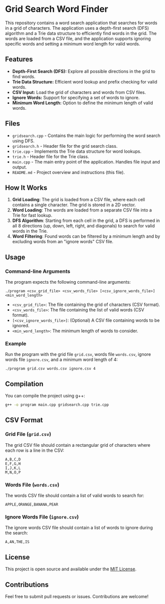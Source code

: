 
# Grid Search Word Finder

This repository contains a word search application that searches for words in a grid of characters. The application uses a depth-first search (DFS) algorithm and a Trie data structure to efficiently find words in the grid. The words are loaded from a CSV file, and the application supports ignoring specific words and setting a minimum word length for valid words.

## Features

- **Depth-First Search (DFS):** Explore all possible directions in the grid to find words.
- **Trie Data Structure:** Efficient word lookup and prefix checking for valid words.
- **CSV Input:** Load the grid of characters and words from CSV files.
- **Ignore Words:** Support for specifying a set of words to ignore.
- **Minimum Word Length:** Option to define the minimum length of valid words.

## Files

- `gridsearch.cpp` - Contains the main logic for performing the word search using DFS.
- `gridsearch.h` - Header file for the grid search class.
- `trie.cpp` - Implements the Trie data structure for word lookups.
- `trie.h` - Header file for the Trie class.
- `main.cpp` - The main entry point of the application. Handles file input and output.
- `README.md` - Project overview and instructions (this file).

## How It Works

1. **Grid Loading**: The grid is loaded from a CSV file, where each cell contains a single character. The grid is stored in a 2D vector.
2. **Word Loading**: The words are loaded from a separate CSV file into a Trie for fast lookup.
3. **DFS Algorithm**: Starting from each cell in the grid, a DFS is performed in all 8 directions (up, down, left, right, and diagonals) to search for valid words in the Trie.
4. **Word Filtering**: Found words can be filtered by a minimum length and by excluding words from an "ignore words" CSV file.

## Usage

### Command-line Arguments

The program expects the following command-line arguments:

```
./program <csv_grid_file> <csv_words_file> [<csv_ignore_words_file>] <min_word_length>
```

- `<csv_grid_file>`: The file containing the grid of characters (CSV format).
- `<csv_words_file>`: The file containing the list of valid words (CSV format).
- `[<csv_ignore_words_file>]`: (Optional) A CSV file containing words to be ignored.
- `<min_word_length>`: The minimum length of words to consider.

### Example

Run the program with the grid file `grid.csv`, words file `words.csv`, ignore words file `ignore.csv`, and a minimum word length of 4:

```
./program grid.csv words.csv ignore.csv 4
```

## Compilation

You can compile the project using g++:

```bash
g++ -o program main.cpp gridsearch.cpp trie.cpp
```

## CSV Format

### Grid File (`grid.csv`)
The grid CSV file should contain a rectangular grid of characters where each row is a line in the CSV:

```
A,B,C,D
E,F,G,H
I,J,K,L
M,N,O,P
```

### Words File (`words.csv`)
The words CSV file should contain a list of valid words to search for:

```
APPLE,ORANGE,BANANA,PEAR
```

### Ignore Words File (`ignore.csv`)
The ignore words CSV file should contain a list of words to ignore during the search:

```
A,AN,THE,IS
```

## License

This project is open source and available under the [MIT License](LICENSE).

## Contributions

Feel free to submit pull requests or issues. Contributions are welcome!

